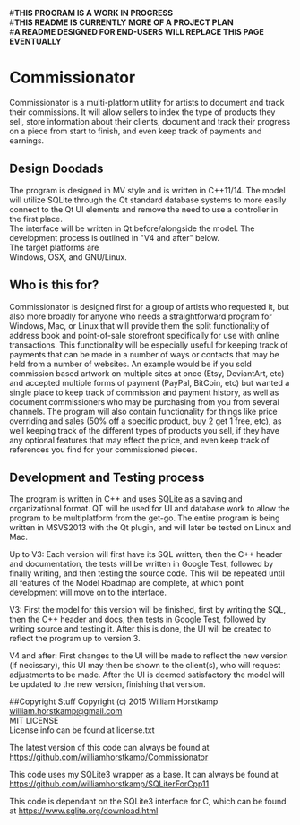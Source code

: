 #**THIS PROGRAM IS A WORK IN PROGRESS**  
#**THIS README IS CURRENTLY MORE OF A PROJECT PLAN**  
#**A README DESIGNED FOR END-USERS WILL REPLACE THIS PAGE EVENTUALLY**  
  
  
# Commissionator
Commissionator is a multi-platform utility for artists to document and track their commissions.
It will allow sellers to index the type of products they sell, store information about their clients, 
document and track their progress on a piece from start to finish, and even keep track of payments and earnings.  
  
## Design Doodads
The program is designed in MV style and is written in C++11/14. The model will utilize SQLite through the Qt standard database systems to more easily connect to the Qt UI elements and remove the need to use a controller in the first place.  
The interface will be written in Qt before/alongside the model. The development process is outlined in "V4 and after" below.  
The target platforms are  
Windows, OSX, and GNU/Linux.  
  
## Who is this for?  
Commissionator is designed first for a group of artists who requested it, but also more broadly for anyone who needs a straightforward program for Windows, Mac, or Linux that will provide them the split functionality of address book and point-of-sale storefront specifically for use with online transactions. This functionality will be especially useful for keeping track of payments that can be made in a number of ways or contacts that may be held from a number of websites. An example would be if you sold commission based artwork on multiple sites at once (Etsy, DeviantArt, etc) and accepted multiple forms of payment (PayPal, BitCoin, etc) but wanted a single place to keep track of commission and payment history, as well as document commissioners who may be purchasing from you from several channels. The program will also contain functionality for things like price overriding and sales (50% off a specific product, buy 2 get 1 free, etc), as well keeping track of the different types of products you sell, if they have any optional features that may effect the price, and even keep track of references you find for your commissioned pieces.  
  
## Development and Testing process  
  
The program is written in C++ and uses SQLite as a saving and organizational format. QT will be used for UI and database work to allow the program to be multiplatform from the get-go. The entire program is being written in MSVS2013 with the Qt plugin, and will later be tested on Linux and Mac.  
 
Up to V3: Each version will first have its SQL written, then the C++ header and documentation, 
the tests will be written in Google Test, followed by finally writing, and then testing the source code. This will be repeated until all features of the Model Roadmap are complete, at which point development will move on to the interface.  
  
V3: First the model for this version will be finished, first by writing the SQL, then the C++ header and docs, then tests in Google Test, followed by writing source and testing it. After this is done, the UI will be created to reflect the program up to version 3.  
  
V4 and after: First changes to the UI will be made to reflect the new version (if necissary), this UI may then be shown to the client(s), who will request adjustments to be made. After the UI is deemed satisfactory the model will be updated to the new version, finishing that version.  
  
##Copyright Stuff
Copyright (c) 2015 William Horstkamp  
william.horstkamp@gmail.com  
MIT LICENSE  
License info can be found at license.txt  

The latest version of this code can always be found at  
https://github.com/williamhorstkamp/Commissionator

This code uses my SQLite3 wrapper as a base. It can always be found at
https://github.com/williamhorstkamp/SQLiterForCpp11

This code is dependant on the SQLite3 interface for C, which can be found at
https://www.sqlite.org/download.html
